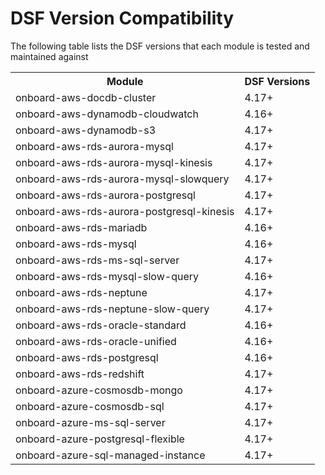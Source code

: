 # DSF Version Compatibility

The following table lists the DSF versions that each module is tested and maintained against
<table>
  <tr>
   <th>Module</th>
   <th>DSF Versions</th>
  </tr>

   <tr>
      <td>onboard-aws-docdb-cluster</td>
      <td>4.17+</td>
   </tr>
   <tr>
      <td>onboard-aws-dynamodb-cloudwatch</td>
      <td>4.16+</td>
   </tr>
   <tr>
      <td>onboard-aws-dynamodb-s3</td>
      <td>4.17+</td>
   </tr>
   <tr>
      <td>onboard-aws-rds-aurora-mysql</td>
      <td>4.17+</td>
   </tr>
      <tr>
      <td>onboard-aws-rds-aurora-mysql-kinesis</td>
      <td>4.17+</td>
   </tr>
      <tr>
      <td>onboard-aws-rds-aurora-mysql-slowquery</td>
      <td>4.17+</td>
   </tr>
      <tr>
      <td>onboard-aws-rds-aurora-postgresql</td>
      <td>4.17+</td>
   </tr>
      <tr>
      <td>onboard-aws-rds-aurora-postgresql-kinesis</td>
      <td>4.17+</td>
   </tr>
   <tr>
      <td>onboard-aws-rds-mariadb</td>
      <td>4.16+</td>
   </tr>
   <tr>
      <td>onboard-aws-rds-mysql</td>
      <td>4.16+</td>
   </tr>
      <tr>
      <td>onboard-aws-rds-ms-sql-server</td>
      <td>4.17+</td>
   </tr>
   <tr>
      <td>onboard-aws-rds-mysql-slow-query</td>
      <td>4.16+</td>
   </tr>
      <tr>
      <td>onboard-aws-rds-neptune</td>
      <td>4.17+</td>
   </tr>
   <tr>
      <td>onboard-aws-rds-neptune-slow-query</td>
      <td>4.17+</td>
   </tr>
   <tr>
      <td>onboard-aws-rds-oracle-standard</td>
      <td>4.16+</td>
   </tr>
   <tr>
      <td>onboard-aws-rds-oracle-unified</td>
      <td>4.16+</td>
   </tr>
   <tr>
      <td>onboard-aws-rds-postgresql</td>
      <td>4.16+</td>
   </tr>
   <tr>
      <td>onboard-aws-rds-redshift</td>
      <td>4.17+</td>
   </tr>
   <tr>
      <td>onboard-azure-cosmosdb-mongo</td>
      <td>4.17+</td>
   </tr>
   <tr>
      <td>onboard-azure-cosmosdb-sql</td>
      <td>4.17+</td>
   </tr>
   <tr>
      <td>onboard-azure-ms-sql-server</td>
      <td>4.17+</td>
   </tr>
   <tr>
      <td>onboard-azure-postgresql-flexible</td>
      <td>4.17+</td>
   </tr>
   <tr>
      <td>onboard-azure-sql-managed-instance</td>
      <td>4.17+</td>
   </tr>

</table>
